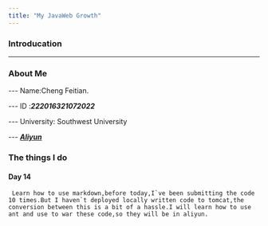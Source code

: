 ```yaml
---
title: "My JavaWeb Growth"
---
```


### Introducation
---
### About Me
--- Name:Cheng Feitian.

--- ID  :***222016321072022***

--- University: Southwest University

--- __*[Aliyun](http://120.79.133.21:8080/demo/login.jsp)*__
### The things I do

#### Day 14
	 Learn how to use markdown,before today,I`ve been submitting the code 10 times.But I haven`t deployed locally written code to tomcat,the conversion between this is a bit of a hassle.I will learn how to use ant and use to war these code,so they will be in aliyun.
